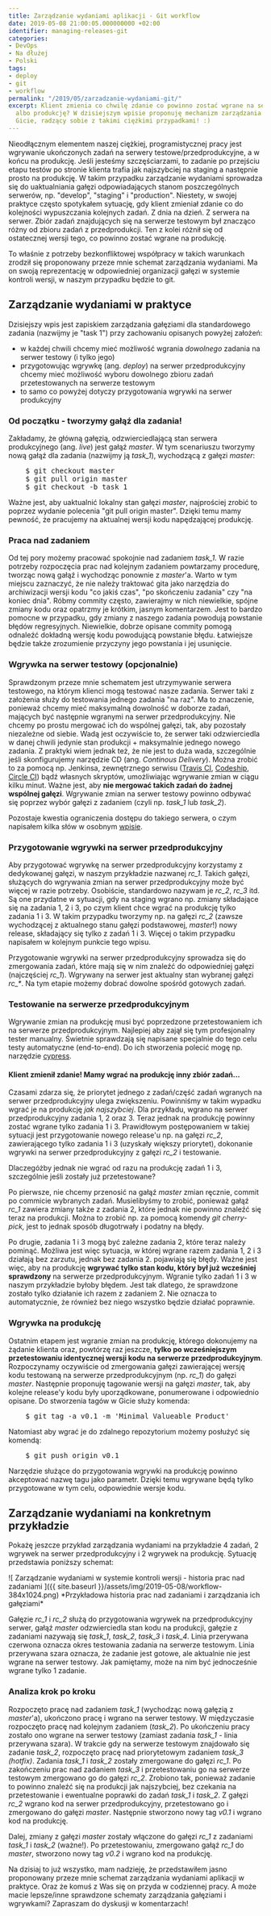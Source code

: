 ```yaml
---
title: Zarządzanie wydaniami aplikacji - Git workflow
date: 2019-05-08 21:00:05.000000000 +02:00
identifier: managing-releases-git
categories:
- DevOps
- Na dłużej
- Polski
tags:
- deploy
- git
- workflow
permalink: "/2019/05/zarzadzanie-wydaniami-git/"
excerpt: Klient zmienia co chwilę zdanie co powinno zostać wgrane na serwer stagingowy
  albo produkcję? W dzisiejszym wpisie proponuję mechanizm zarządzania wydaniami w
  Gicie, radzący sobie z takimi ciężkimi przypadkami! :)
---
```

<p>Nieodłącznym elementem naszej ciężkiej, programistycznej pracy jest wgrywanie ukończonych zadań na serwery testowe/przedprodukcyjne, a w końcu na produkcję. Jeśli jesteśmy szczęściarzami, to zadanie po przejściu etapu testów po stronie klienta trafia jak najszybciej na staging a następnie prosto na produkcję. W takim przypadku zarządzanie wydaniami sprowadza się do uaktualniania gałęzi odpowiadających stanom poszczególnych serwerów, np. "develop", "staging" i "production". Niestety, w swojej praktyce często spotykałem sytuację, gdy klient zmieniał zdanie co do kolejności wypuszczania kolejnych zadań. Z dnia na dzień. Z serwera na serwer. Zbiór zadań znajdujących się na serwerze testowym był znacząco różny od zbioru zadań z przedprodukcji. Ten z kolei różnił się od ostatecznej wersji tego, co powinno zostać wgrane na produkcję.</p>
<p>To właśnie z potrzeby bezkonfliktowej współpracy w takich warunkach zrodził się proponowany przeze mnie schemat zarządzania wydaniami. Ma on swoją reprezentację w odpowiedniej organizacji gałęzi w systemie kontroli wersji, w naszym przypadku będzie to git.</p>
<h2>Zarządzanie wydaniami w praktyce</h2>
<p>Dzisiejszy wpis jest zapiskiem zarządzania gałęziami dla standardowego zadania (nazwijmy je "task 1") przy zachowaniu opisanych powyżej założeń:</p>
<ul>
  <li>w każdej chwili chcemy mieć możliwość wgrania <em>dowolnego</em> zadania na serwer testowy (i tylko jego)</li>
  <li>przygotowując wgrywkę (ang. <em>deploy</em>) na serwer przedprodukcyjny chcemy mieć możliwość wyboru dowolnego zbioru zadań przetestowanych na serwerze testowym</li>
  <li>to samo co powyżej dotyczy przygotowania wgrywki na serwer produkcyjny</li>
</ul>
<h3 id="mce_6">Od początku - tworzymy gałąź dla zadania!</h3>
<p>Zakładamy, że główną gałęzią, odzwierciedlającą stan serwera produkcyjnego (ang. <em>live</em>) jest gałąź <em>master</em>. W tym scenariuszu tworzymy nową gałąź dla zadania (nazwijmy ją <em>task_1</em>), wychodzącą z gałęzi <em>master</em>:</p>
<pre>
    $ git checkout master
    $ git pull origin master
    $ git checkout -b task_1
</pre>
<p>Ważne jest, aby uaktualnić lokalny stan gałęzi <em>master</em>, najprościej zrobić to poprzez wydanie polecenia "git pull origin master". Dzięki temu mamy pewność, że pracujemy na aktualnej wersji kodu napędzającej produkcję.</p>
<h3>Praca nad zadaniem</h3>
<p>Od tej pory możemy pracować spokojnie nad zadaniem <em>task_1.</em> W razie potrzeby rozpoczęcia prac nad kolejnym zadaniem powtarzamy procedurę, tworząc nową gałąź i wychodząc ponownie z <em>master</em>'a. Warto w tym miejscu zaznaczyć, że nie należy traktować gita jako narzędzia do archiwizacji wersji kodu "co jakiś czas", "po skończeniu zadania" czy "na koniec dnia". Róbmy commity często, zawierajmy w nich niewielkie, spójne zmiany kodu oraz opatrzmy je krótkim, jasnym komentarzem. Jest to bardzo pomocne w przypadku, gdy zmiany z naszego zadania powodują powstanie błędów regresyjnych. Niewielkie, dobrze opisane commity pomogą odnaleźć dokładną wersję kodu powodującą powstanie błędu. Łatwiejsze będzie także zrozumienie przyczyny jego powstania i jej usunięcie.</p>
<h3>Wgrywka na serwer testowy (opcjonalnie)</h3>
<p>Sprawdzonym przeze mnie schematem jest utrzymywanie serwera testowego, na którym klienci mogą testować nasze zadania. Serwer taki z założenia służy do testowania jednego zadania "na raz". Ma to znaczenie, ponieważ chcemy mieć maksymalną dowolność w doborze zadań, mających być następnie wgranymi na serwer przedprodukcyjny. Nie chcemy po prostu mergować ich do wspólnej gałęzi, tak, aby pozostały niezależne od siebie. Wadą jest oczywiście to, że serwer taki odzwierciedla w danej chwili jedynie stan produkcji + maksymalnie jednego nowego zadania. Z praktyki wiem jednak też, że nie jest to duża wada, szczególnie jeśli skonfigurujemy narzędzie CD (ang. <em>Continous Delivery</em>). Można zrobić to za pomocą np. Jenkinsa, zewnętrznego serwisu (<a href="https://travis-ci.com" target="_blank">Travis CI</a>, <a href="http://codeship.com" target="_blank">Codeship</a>, <a href="https://circleci.com" target="_blank">Circle CI</a>) bądź własnych skryptów, umożliwiając wgrywanie zmian w ciągu kilku minut. Ważne jest, aby <strong>nie mergować takich zadań do żadnej wspólnej gałęzi</strong>. Wgrywanie zmian na serwer testowy powinno odbywać się poprzez wybór gałęzi z zadaniem (czyli np. <em>task_1</em> lub <em>task_2</em>). </p>
<p>Pozostaje kwestia ograniczenia dostępu do takiego serwera, o czym napisałem kilka słów w osobnym <a href="/2019/04/mechanizm-uwierzytelniania-na-serwerach-przedprodukcyjnych/" target="_blank">wpisie</a>.</p>
<h3>Przygotowanie wgrywki na serwer przedprodukcyjny</h3>
<p>Aby przygotować wgrywkę na serwer przedprodukcyjny korzystamy z dedykowanej gałęzi, w naszym przykładzie nazwanej <em>rc_1</em>. Takich gałęzi, służących do wgrywania zmian na serwer przedprodukcyjny może być więcej w razie potrzeby. Osobiście, standardowo nazywam je <em>rc_2</em>, <em>rc_3</em> itd. Są one przydatne w sytuacji, gdy na staging wgrano np. zmiany składające się na zadania 1, 2 i 3, po czym klient chce wgrać na produkcję tylko zadania 1 i 3. W takim przypadku tworzymy np. na gałęzi <em>rc_2</em> (zawsze wychodzącej z aktualnego stanu gałęzi podstawowej, <em>master</em>!) nowy release, składający się tylko z zadań 1 i 3. Więcej o takim przypadku napisałem w kolejnym punkcie tego wpisu.</p>
<p>Przygotowanie wgrywki na serwer przedprodukcyjny sprowadza się do zmergowania zadań, które mają się w nim znaleźć do odpowiedniej gałęzi (najczęściej <em>rc_1</em>). Wgrywany na serwer jest aktualny stan wybranej gałęzi <em>rc_*</em>. Na tym etapie możemy dobrać dowolne spośród gotowych zadań.</p>
<h3>Testowanie na serwerze przedprodukcyjnym</h3>
<p>Wgrywanie zmian na produkcję musi być poprzedzone przetestowaniem ich na serwerze przedprodukcyjnym. Najlepiej aby zajął się tym profesjonalny tester manualny. Świetnie sprawdzają się napisane specjalnie do tego celu testy automatyczne (end-to-end). Do ich stworzenia polecić mogę np. narzędzie <a href="https://www.cypress.io/" target="_blank">cypress</a>.</p>
<h4>Klient zmienił zdanie! Mamy wgrać na produkcję inny zbiór zadań...</h4>
<p>Czasami zdarza się, że priorytet jednego z zadań/część zadań wgranych na serwer przedprodukcyjny ulega zwiększeniu. Powinniśmy w takim wypadku wgrać je na produkcję <em>jak najszybciej</em>. Dla przykładu, wgrano na serwer przedprodukcyjny zadania 1, 2 oraz 3. Teraz jednak na produkcję powinny zostać wgrane tylko zadania 1 i 3. Prawidłowym postępowaniem w takiej sytuacji jest przygotowanie nowego release'u np. na gałęzi <em>rc_2</em>, zawierającego tylko zadania 1 i 3 (uzyskały większy priorytet), dokonanie wgrywki na serwer przedprodukcyjny z gałęzi <em>rc_2</em> i testowanie. </p>
<p>Dlaczegóżby jednak nie wgrać od razu na produkcję zadań 1 i 3, szczególnie jeśli zostały już przetestowane? </p>
<p>Po pierwsze, nie chcemy przenosić na gałąź <em>master</em> zmian ręcznie, commit po commicie wybranych zadań. Musielibyśmy to zrobić, ponieważ gałąź <em>rc_1</em> zawiera zmiany także z zadania 2, które jednak nie powinno znaleźć się teraz na produkcji. Można to zrobić np. za pomocą komendy <em>git cherry-pick,</em> jest to jednak sposób długotrwały i podatny na błędy. </p>
<p>Po drugie, zadania 1 i 3 mogą być zależne zadania 2, które teraz należy pominąć. Możliwa jest więc sytuacja, w której wgrane razem zadania 1, 2 i 3 działają bez zarzutu, jednak bez zadania 2. pojawiają się błędy. Ważne jest więc, aby na produkcję <strong>wgrywać tylko stan kodu, który był już wcześniej sprawdzony</strong> na serwerze przedprodukcyjnym. Wgranie tylko zadań 1 i 3 w naszym przykładzie byłoby błędem. Jest tak dlatego, że sprawdzone zostało tylko działanie ich razem z zadaniem 2. Nie oznacza to automatycznie, że również bez niego wszystko będzie działać poprawnie.</p>
<h3>Wgrywka na produkcję</h3>
<p>Ostatnim etapem jest wgranie zmian na produkcję, którego dokonujemy na żądanie klienta oraz, powtórzę raz jeszcze, <strong>tylko po wcześniejszym przetestowaniu identycznej wersji kodu na serwerze przedprodukcyjnym</strong>. Rozpoczynamy oczywiście od zmergowania gałęzi zawierającej wersję kodu testowaną na serwerze przedprodukcyjnym (np. <em>rc_1</em>) do gałęzi <em>master</em>. Następnie proponuję tagowanie wersji na gałęzi <em>master</em>, tak, aby kolejne release'y kodu były uporządkowane, ponumerowane i odpowiednio opisane. Do stworzenia tagów w Gicie służy komenda:</p>
<pre>
    $ git tag -a v0.1 -m 'Minimal Valueable Product'
</pre>
<p>Natomiast aby wgrać je do zdalnego repozytorium możemy posłużyć się komendą:</p>
<pre>
    $ git push origin v0.1
</pre>
<p>Narzędzie służące do przygotowania wgrywki na produkcję powinno akceptować nazwę tagu jako parametr. Dzięki temu wgrywane będą tylko przygotowane w tym celu, odpowiednie wersje kodu.</p>
<h2>Zarządzanie wydaniami na konkretnym przykładzie</h2>
<p>Pokażę jeszcze przykład zarządzania wydaniami na przykładzie 4 zadań, 2 wgrywek na serwer przedprodukcyjny i 2 wgrywek na produkcję. Sytuację przedstawia poniższy schemat:</p>
![
  Zarządzanie wydaniami w systemie kontroli wersji - historia prac nad zadaniami
]({{ site.baseurl }}/assets/img/2019-05-08/workflow-384x1024.png)
*Przykładowa historia prac nad zadaniami i zarządzania ich gałęziami*

<p>Gałęzie <em>rc_1</em> i <em>rc_2</em> służą do przygotowania wgrywek na przedprodukcyjny serwer, gałąź <em>master</em> odzwierciedla stan kodu na produkcji, gałęzie z zadaniami nazywają się <em>task_1</em>, <em>task_2</em>, <em>task_3</em> i <em>task_4</em>. Linia przerywana czerwona oznacza okres testowania zadania na serwerze testowym. Linia przerywana szara oznacza, że zadanie jest gotowe, ale aktualnie nie jest wgrane na serwer testowy. Jak pamiętamy, może na nim być jednocześnie wgrane tylko 1 zadanie. </p>
<h3>Analiza krok po kroku</h3>
<p>Rozpoczęto pracę nad zadaniem <em>task_1</em> (wychodząc nową gałęzią z <em>master</em>'a), ukończono pracę i wgrano na serwer testowy. W międzyczasie rozpoczęto pracę nad kolejnym zadaniem (<em>task_2</em>). Po ukończeniu pracy zostało ono wgrane na serwer testowy (zamiast zadania <em>task_1</em> - linia przerywana szara). W trakcie gdy na serwerze testowym znajdowało się zadanie <em>task_2</em>, rozpoczęto pracę nad priorytetowym zadaniem <em>task_3 (hotfix)</em>. Zadania <em>task_1</em> i <em>task_2</em> zostały zmergowane do gałęzi <em>rc_1</em>. Po zakończeniu prac nad zadaniem <em>task_3</em> i przetestowaniu go na serwerze testowym zmergowano go do gałęzi <em>rc_2</em>. Zrobiono tak, ponieważ zadanie to powinno znaleźć się na produkcji jak najszybciej, bez czekania na przetestowanie i ewentualne poprawki do zadań <em>task_1</em> i <em>task_2</em>. Z gałęzi <em>rc_2</em> wgrano kod na serwer przedprodukcyjny, przetestowano go i zmergowano do gałęzi <em>master</em>. Następnie stworzono nowy tag <em>v0.1</em> i wgrano kod na produkcję.</p>
<p>Dalej, zmiany z gałęzi <em>master</em> zostały włączone do gałęzi <em>rc_1</em> z zadaniami <em>task_1</em> i <em>task_2</em> (ważne!). Po przetestowaniu, zmergowano gałąź <em>rc_1</em> do <em>master</em>, stworzono nowy tag <em>v0.2</em> i wgrano kod na produkcję.</p>
<p>Na dzisiaj to już wszystko, mam nadzieję, że przedstawiłem jasno proponowany przeze mnie schemat zarządzania wydaniami aplikacji w praktyce. Oraz że komuś z Was się on przyda w codziennej pracy. A może macie lepsze/inne sprawdzone schematy zarządzania gałęziami i wgrywkami? Zapraszam do dyskusji w komentarzach!</p>
